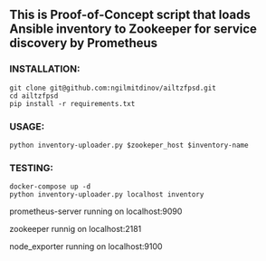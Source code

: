 ## This is Proof-of-Concept script that loads Ansible inventory to Zookeeper for service discovery by Prometheus

### INSTALLATION:
```
git clone git@github.com:ngilmitdinov/ailtzfpsd.git
cd ailtzfpsd
pip install -r requirements.txt
```

### USAGE:
```
python inventory-uploader.py $zookeper_host $inventory-name
```

### TESTING:
```
docker-compose up -d
python inventory-uploader.py localhost inventory
```

prometheus-server running on localhost:9090

zookeeper runnig on localhost:2181

node_exporter running on localhost:9100
